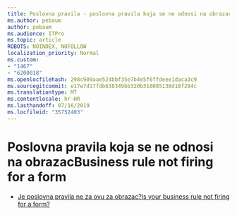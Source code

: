 ```yaml
---
title: Poslovna pravila - poslovna pravila koja se ne odnosi na obrazac za obrasce Dynamics 365
ms.author: pebaum
author: pebaum
ms.audience: ITPro
ms.topic: article
ROBOTS: NOINDEX, NOFOLLOW
localization_priority: Normal
ms.custom:
- "1467"
- "6200018"
ms.openlocfilehash: 298c909aae524bbf35e7b4e5f6ffdeee1daca3c9
ms.sourcegitcommit: e17e7d17fdb638349bb320b318085138d18f284c
ms.translationtype: MT
ms.contentlocale: hr-HR
ms.lasthandoff: 07/16/2019
ms.locfileid: "35752403"
---
```

# <a name="business-rule-not-firing-for-a-form"></a><span data-ttu-id="c391c-102">Poslovna pravila koja se ne odnosi na obrazac</span><span class="sxs-lookup"><span data-stu-id="c391c-102">Business rule not firing for a form</span></span>

* [<span data-ttu-id="c391c-103">Je poslovna pravila ne za ovu za obrazac?</span><span class="sxs-lookup"><span data-stu-id="c391c-103">Is your business rule not firing for a form?</span></span>](https://docs.microsoft.com/en-us/powerapps/maker/model-driven-apps/create-business-rules-recommendations-apply-logic-form#is-your-business-rule-not-firing-for-a-form)
